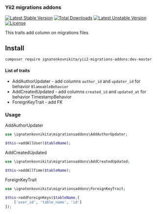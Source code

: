 ### Yii2 migrations addons


[![Latest Stable Version](https://poser.pugx.org/ignatenkovnikita/yii2-migrations-addons/v/stable)](https://packagist.org/packages/ignatenkovnikita/yii2-migrations-addons) [![Total Downloads](https://poser.pugx.org/ignatenkovnikita/yii2-migrations-addons/downloads)](https://packagist.org/packages/ignatenkovnikita/yii2-migrations-addons) [![Latest Unstable Version](https://poser.pugx.org/ignatenkovnikita/yii2-migrations-addons/v/unstable)](https://packagist.org/packages/ignatenkovnikita/yii2-migrations-addons) [![License](https://poser.pugx.org/ignatenkovnikita/yii2-migrations-addons/license)](https://packagist.org/packages/ignatenkovnikita/yii2-migrations-addons)



This traits add column on migrations files

## Install
```bash
composer require ignatenkovnikita/yii2-migrations-addons:dev-master
```

#### List of traits
- AddAuthorUpdater - add columns `author_id` and `updater_id` for behavior `BlameableBehavior`
- AddCreatedUpdated - add columns `created_id` and `updated_at` for behavior TimestampBehavior
- ForeignKeyTrait - add FK 

### Usage
AddAuthorUpdater
```php
use \ignatenkovnikita\migrationsaddons\AddAuthorUpdater;

$this->addAllUser($tableName);
```

AddCreatedUpdated
```php
use \ignatenkovnikita\migrationsaddons\AddCreatedUpdated;

$this->addAllTime($tableName);
```

ForeignKeyTrait
```php
use \ignatenkovnikita\migrationsaddons\ForeignKeyTrait;

$this->addForeignKeys($tableName,[
    ['user_id', 'table_name', 'id']
]);
```
